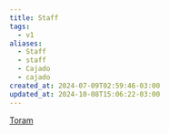 ```yaml
---
title: Staff
tags:
  - v1
aliases:
  - Staff
  - staff
  - Cajado
  - cajado
created_at: 2024-07-09T02:59:46-03:00
updated_at: 2024-10-08T15:06:22-03:00
---
```


[Toram](../26/Toram.md)